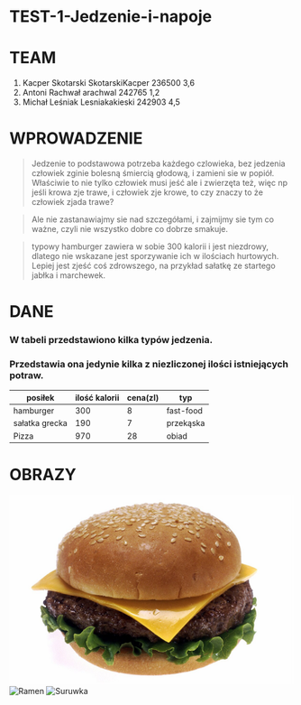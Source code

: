 # TEST-1-Jedzenie-i-napoje

# TEAM
1. Kacper Skotarski SkotarskiKacper 236500 3,6
1. Antoni Rachwał arachwal 242765 1,2
1. Michał Leśniak Lesniakakieski 242903 4,5

# WPROWADZENIE

> Jedzenie to podstawowa potrzeba każdego czlowieka, bez jedzenia człowiek zginie bolesną śmiercią głodową, i zamieni sie w popiół. Właściwie to nie tylko człowiek musi jeść ale i zwierzęta też, więc np jeśli krowa zje trawe, i człowiek zje krowe, to czy znaczy to że człowiek zjada trawe?

>Ale nie zastanawiajmy sie nad szczegółami, i zajmijmy sie tym co ważne, czyli nie wszystko dobre co dobrze smakuje.  

>typowy hamburger zawiera w sobie 300 kalorii i jest niezdrowy, dlatego nie wskazane jest sporzywanie ich w ilościach hurtowych. Lepiej jest zjeść coś zdrowszego, na przykład sałatkę ze startego jabłka i marchewek.

# DANE

### W tabeli przedstawiono kilka typów jedzenia.
### Przedstawia ona jedynie kilka z niezliczonej ilości istniejących potraw.

|posiłek|ilość kalorii|cena(zl)|typ|
|--|--|--|--|
|hamburger|300|8|fast-food|
|sałatka grecka|190|7|przekąska|
|Pizza|970|28|obiad|



# OBRAZY

![Burger](img/Cheeseburger.jpg)
![Ramen](https://www.kikkoman.pl/fileadmin/_processed_/f/0/csm_1103-recipe-page-Spicy-Kimchi-Ramen-with-Pork_desktop_c8dc4e51e8.jpg)
![Suruwka](https://cdn.aniagotuje.com/pictures/articles/2020/11/9522160-v-1500x1500.jpg)